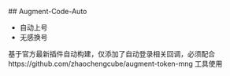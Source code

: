 \## Augment-Code-Auto

* 自动上号
* 无感换号



基于官方最新插件自动构建，仅添加了自动登录相关回调，必须配合https://github.com/zhaochengcube/augment-token-mng 工具使用

